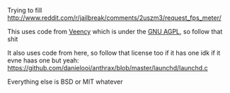 Trying to fill http://www.reddit.com/r/jailbreak/comments/2uszm3/request_fps_meter/

This uses code from [Veency](http://gitweb.saurik.com/veency.git) which is under the [GNU AGPL](http://gitweb.saurik.com/veency.git/blob/HEAD:/COPYING), so follow that shit

It also uses code from here, so follow that license too if it has one idk if it evne haas one but yeah: https://github.com/danielooi/anthrax/blob/master/launchd/launchd.c

Everything else is BSD or MIT whatever
